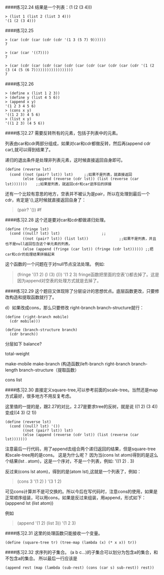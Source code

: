 ####练习2.24
结果是一个列表：(1 (2 (3 4)))
```racket
> (list 1 (list 2 (list 3 4)))
'(1 (2 (3 4)))
```
####练习2.25
```racket
> (car (cdr (car (cdr (cdr '(1 3 (5 7) 9))))))
7

> (car (car '((7))))
7

> (car (cdr (car (cdr (car (cdr (car (cdr (car (cdr (car (cdr '(1 (2 (3 (4 (5 (6 7))))))))))))))))))
7
```
####练习2.26
```racket
> (define x (list 1 2 3))
> (define y (list 4 5 6))
> (append x y)
'(1 2 3 4 5 6)
> (cons x y)
'((1 2 3) 4 5 6)
> (list x y)
'((1 2 3) (4 5 6))
```
####练习2.27
需要反转所有的元素，包括子列表中的元素。

列表由car和cdr两部分组成，如果对car和cdr都做反转，然后再(append cdr car),就可以得到结果了。

递归的退出条件是处理非列表元素，这时候直接返回自身即可。
```racket
(define (reverse lst)
  (cond ((not (pair? lst)) lst)		;;如果不是列表，就直接返回
        (else (append (reverse (cdr lst)) (list (reverse (car lst)))))))	;;如果是列表，就返回cdr和car逆序后的拼接
```
还有一个比较有意思的地方，空表并不被认为是pair，所以在处理到最后一个cdr，肯定是'(),这时候就直接返回自身了：
> (pair? '())
#f

####练习2.28
这个还是要对car和cdr都做递归处理。
```racket
(define (fringe lst)
  (cond ((null? lst) lst)					;;
        ((not (pair? lst)) (list lst))				;;如果不是列表，并且也不是null返回包含这个单元素的列表。
        (else (append (fringe (car lst)) (fringe (cdr lst))))))	;;把car和cdr的处理结果拼接起来
```
这个函数的一个问题在于对null节点没法处理。
例如:
> (fringe '((1 2) () (3) ()))
'(1 2 3)
fringe函数把里面的空表'()都去掉了。这是因为append对空表的处理方式就是去掉了。

####练习2.29
这个题目又体现除了分层设计的思想优点。底层函数更改，只要修改构造和提取函数就行了。

d）如果改成cons，那么只要修改 right-branch  branch-structure就行：
```racket
(define (right-branch mobile)
  (cdr mobile)))

(define (branch-structure branch)
  (cdr branch))
```
分层如下
balance?

total-weight

make-mobile make-branch (构造函数)left-branch right-branch branch-length branch-structure（提取函数）

cons list

####练习2.30
直接定义square-tree,可以参考前面的scale-tree。当然还是map方式最好，很多地方不用反复考虑。

这里值的一提的是，跟2.27的对比，2.27是要求tree的反树，就是说
((1 2) (3 4))变成((4 3) (2 1))

```racket
(define (reverse lst)
  (cond ((null? lst) '()) 
        ((not (pair? lst)) lst)
        (else (append (reverse (cdr lst)) (list (reverse (car lst)))))))
```
注意最后一行代码，用了append去组合两个递归返回的结果，但是square-tree和scale-tree用的是cons。
这是为什么呢？
因为当(cons lst atom)得到的是这么个结果(lst . atom)，这是一个序对，不是一个列表，例如:
'((1 2) . 3)

反过来(cons lst atom)，得到的是(atom lst),这就是一个列表了，例如：
> (cons 3 '(1 2) )
'(3 1 2)

可见cons计算并不是可交换的。所以今后在写代码时，注意cons的使用，如果是正常顺序组装，可以用cons，如果是反过来组装，用append，形式如下：
(apppend lst (list atom))

例如
> (append '(1 2) (list 3))
'(1 2 3)

####练习2.31
这里的处理函数只能接收一个变量。
```racket
(define (square-tree tr) (tree-map (lambda (x) (* x x)) tr))
```
####练习2.32
求序列的子集合。
(a b c...)的子集合可以划分为包含a的集合，和不包含a的集合。
所以最后一行应该是
```racket
(append rest (map (lambda (sub-rest) (cons (car s) sub-rest)) rest))
```
